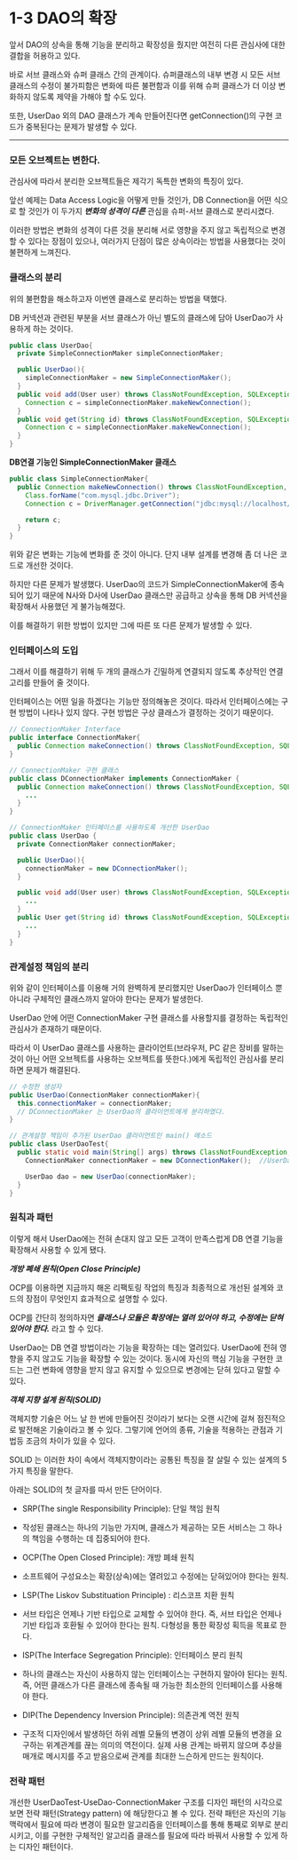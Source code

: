 # 1-3 DAO의 확장

앞서 DAO의 상속을 통해 기능을 분리하고 확장성을 줬지만 여전히 다른 관심사에 대한 결합을 허용하고 있다.

바로 서브 클래스와 슈퍼 클래스 간의 관계이다. 슈퍼클래스의 내부 변경 시 모든 서브 클래스의 수정이 불가피함은 변화에 따른 불편함과 이를 위해 슈퍼 클래스가 더 이상 변화하지 않도록 제약을 가해야 할 수도 있다.

또한, UserDao 외의 DAO 클래스가 계속 만들어진다면 getConnection()의 구현 코드가 중복된다는 문제가 발생할 수 있다.

---

### 모든 오브젝트는 변한다.

관심사에 따라서 분리한 오브젝트들은 제각기 독특한 변화의 특징이 있다.

앞선 예제는 Data Access Logic을 어떻게 만들 것인가, DB Connection을 어떤 식으로 할 것인가 이 두가지 ***변화의 성격이 다른*** 관심을 슈퍼-서브 클래스로 분리시켰다.

이러한 방법은 변화의 성격이 다른 것을 분리해 서로 영향을 주지 않고 독립적으로 변경할 수 있다는 장점이 있으나, 여러가지 단점이 많은 상속이라는 방법을 사용했다는 것이 불편하게 느껴진다.

### 클래스의 분리

위의 불편함을 해소하고자 이번엔 클래스로 분리하는 방법을 택했다.

DB 커넥션과 관련된 부분을 서브 클래스가 아닌 별도의 클래스에 담아 UserDao가 사용하게 하는 것이다.

```java
public class UserDao{
  private SimpleConnectionMaker simpleConnectionMaker;

  public UserDao(){
    simpleConnectionMaker = new SimpleConnectionMaker();
  }
  public void add(User user) throws ClassNotFoundException, SQLException{
    Connection c = simpleConnectionMaker.makeNewConnection();
  }
  public void get(String id) throws ClassNotFoundException, SQLException{
    Connection c = simpleConnectionMaker.makeNewConnection();
  }
}
```

**DB연결 기능인 SimpleConnectionMaker 클래스**
```java
public class SimpleConnectionMaker{
  public Connection makeNewConnection() throws ClassNotFoundException, SQLException {
    Class.forName("com.mysql.jdbc.Driver");
    Connection c = DriverManager.getConnection("jdbc:mysql://localhost/springbook", "spring", "book");

    return c;
  }
}
```

위와 같은 변화는 기능에 변화를 준 것이 아니다. 단지 내부 설계를 변경해 좀 더 나은 코드로 개선한 것이다.

하지만 다른 문제가 발생했다. UserDao의 코드가 SimpleConnectionMaker에 종속되어 있기 때문에 N사와 D사에 UserDao 클래스만 공급하고 상속을 통해 DB 커넥션을 확장해서 사용했던 게 불가능해졌다.

이를 해결하기 위한 방법이 있지만 그에 따른 또 다른 문제가 발생할 수 있다.

### 인터페이스의 도입

그래서 이를 해결하기 위해 두 개의 클래스가 긴밀하게 연결되지 않도록 추상적인 연결고리를 만들어 줄 것이다.

인터페이스는 어떤 일을 하겠다는 기능만 정의해놓은 것이다. 따라서 인터페이스에는 구현 방법이 나타나 있지 않다. 구현 방법은 구상 클래스가 결정하는 것이기 때문이다.

```java
// ConnectionMaker Interface
public interface ConnectionMaker{
  public Connection makeConnection() throws ClassNotFoundException, SQLException;
}
```

```java
// ConnectionMaker 구현 클래스
public class DConnectionMaker implements ConnectionMaker {
  public Connection makeConnection() throws ClassNotFoundException, SQLException{
    ...
  }
}

// ConnectionMaker 인터페이스를 사용하도록 개선한 UserDao
public class UserDao {
  private ConnectionMaker connectionMaker;

  public UserDao(){
    connectionMaker = new DConnectionMaker();
  }

  public void add(User user) throws ClassNotFoundException, SQLException {
    ...
  }
  public User get(String id) throws ClassNotFoundException, SQLException {
    ...
  }
}
```

### 관계설정 책임의 분리

위와 같이 인터페이스를 이용해 거의 완벽하게 분리했지만 UserDao가 인터페이스 뿐 아니라 구체적인 클래스까지 알아야 한다는 문제가 발생한다.

UserDao 안에 어떤 ConnectionMaker 구현 클래스를 사용할지를 결정하는 독립적인 관심사가 존재하기 때문이다.

따라서 이 UserDao 클래스를 사용하는 클라이언트(브라우저, PC 같은 장비를 말하는 것이 아닌 어떤 오브젝트를 사용하는 오브젝트를 뜻한다.)에게 독립적인 관심사를 분리하면 문제가 해결된다.


```java
// 수정한 생성자
public UserDao(ConnectionMaker connectionMaker){
  this.connectionMaker = connectionMaker;
  // DConnectionMaker 는 UserDao의 클라이언트에게 분리하였다.
}

// 관계설정 책임이 추가된 UserDao 클라이언트인 main() 메소드
public class UserDaoTest{
  public static void main(String[] args) throws ClassNotFoundException, SQLException {
    ConnectionMaker connectionMaker = new DConnectionMaker();  //UserDao가 사용할 구현 클래스를 결정하고 오브젝트를 만든다.

    UserDao dao = new UserDao(connectionMaker);
  }
}
```

### 원칙과 패턴

이렇게 해서 UserDao에는 전혀 손대지 않고 모든 고객이 만족스럽게 DB 연결 기능을 확장해서 사용할 수 있게 됐다.

***개방 폐쇄 원칙(Open Close Principle)***

OCP를 이용하면 지금까지 해온 리팩토링 작업의 특징과 최종적으로 개선된 설계와 코드의 장점이 무엇인지 효과적으로 설명할 수 있다.

OCP를 간단히 정의하자면 ***클래스나 모듈은 확장에는 열려 있어야 하고, 수정에는 닫혀있어야 한다.*** 라고 할 수 있다.

UserDao는 DB 연결 방법이라는 기능을 확장하는 데는 열려있다. UserDao에 전혀 영향을 주지 않고도 기능을 확장할 수 있는 것이다. 동시에 자신의 핵심 기능을 구현한 코드는 그런 변화에 영향을 받지 않고 유지할 수 있으므로 변경에는 닫혀 있다고 말할 수 있다.

***객체 지향 설계 원칙(SOLID)***

객체지향 기술은 어느 날 한 번에 만들어진 것이라기 보다는 오랜 시간에 걸쳐 점진적으로 발전해온 기술이라고 볼 수 있다. 그렇기에 언어의 종류, 기술을 적용하는 관점과 기법등 조금의 차이가 있을 수 있다.

SOLID 는 이러한 차이 속에서 객체지향이라는 공통된 특징을 잘 살릴 수 있는 설계의 5가지 특징을 말한다.

아래는 SOLID의 첫 글자를 따서 만든 단어이다.

* SRP(The single Responsibility Principle): 단일 책임 원칙
 - 작성된 클래스는 하나의 기능만 가지며, 클래스가 제공하는 모든 서비스는 그 하나의 책임을 수행하는 데  집중되어야 한다.
* OCP(The Open Closed Principle): 개방 폐쇄 원칙
 - 소프트웨어 구성요소는 확장(상속)에는 열려있고 수정에는 닫혀있어야 한다는 원칙.
* LSP(The Liskov Substituation Principle) : 리스코프 치환 원칙
 - 서브 타입은 언제나 기반 타입으로 교체할 수 있어야 한다. 즉, 서브 타입은 언제나 기반 타입과 호환될 수 있어야 한다는 원칙. 다형성을 통한 확장성 획득을 목표로 한다.
* ISP(The Interface Segregation Principle): 인터페이스 분리 원칙
 - 하나의 클래스는 자신이 사용하지 않는 인터페이스는 구현하지 말아야 된다는 원칙. 즉, 어떤 클래스가 다른 클래스에 종속될 때 가능한 최소한의 인터페이스를 사용해야 한다.
* DIP(The Dependency Inversion Principle): 의존관계 역전 원칙
 - 구조적 디자인에서 발생하던 하위 레벨 모듈의 변경이 상위 레벨 모듈의 변경을 요구하는 위계관계를 끊는 의미의 역전이다. 실제 사용 관계는 바뀌지 않으며 추상을 매개로 메시지를 주고 받음으로써 관계를 최대한 느슨하게 만드는 원칙이다.

### 전략 패턴

개선한 UserDaoTest-UseDao-ConnectionMaker 구조를 디자인 패턴의 시각으로 보면 전략 패턴(Strategy pattern) 에 해당한다고 볼 수 있다. 전략 패턴은 자신의 기능 맥락에서 필요에 따라 변경이 필요한 알고리즘을 인터페이스를 통해 통째로 외부로 분리시키고, 이를 구현한 구체적인 알고리즘 클래스를 필요에 따라 바꿔서 사용할 수 있게 하는 디자인 패턴이다.
